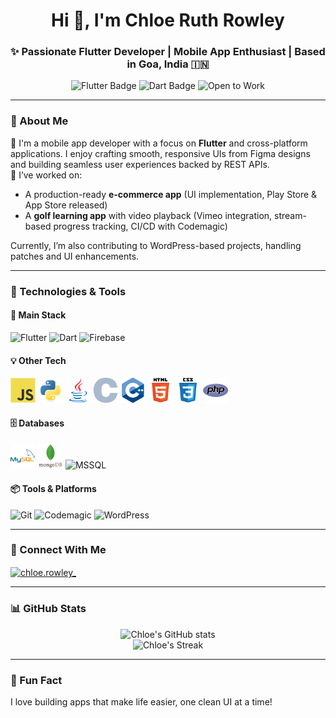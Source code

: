 <h1 align="center">Hi 👋, I'm Chloe Ruth Rowley</h1>
<h3 align="center">✨ Passionate Flutter Developer | Mobile App Enthusiast | Based in Goa, India 🇮🇳</h3>

<p align="center">
  <img src="https://img.shields.io/badge/Flutter-Expert-blue?style=for-the-badge&logo=flutter" alt="Flutter Badge"/>
  <img src="https://img.shields.io/badge/Dart-Mobile_Apps-blue?style=for-the-badge&logo=dart" alt="Dart Badge"/>
  <img src="https://img.shields.io/badge/Open%20to%20Work-Yes-green?style=for-the-badge" alt="Open to Work"/>
</p>

---

### 🌟 About Me

🚀 I'm a mobile app developer with a focus on **Flutter** and cross-platform applications. I enjoy crafting smooth, responsive UIs from Figma designs and building seamless user experiences backed by REST APIs.  
💼 I’ve worked on:

- A production-ready **e-commerce app** (UI implementation, Play Store & App Store released)
- A **golf learning app** with video playback (Vimeo integration, stream-based progress tracking, CI/CD with Codemagic)

Currently, I’m also contributing to WordPress-based projects, handling patches and UI enhancements.

---

### 🔧 Technologies & Tools

#### 🚀 Main Stack

<p>
  <img src="https://www.vectorlogo.zone/logos/flutterio/flutterio-icon.svg" alt="Flutter" width="40" height="40"/>
  <img src="https://www.vectorlogo.zone/logos/dartlang/dartlang-icon.svg" alt="Dart" width="40" height="40"/>
  <img src="https://www.vectorlogo.zone/logos/firebase/firebase-icon.svg" alt="Firebase" width="40" height="40"/>
</p>

#### 💡 Other Tech

<p>
  <img src="https://raw.githubusercontent.com/devicons/devicon/master/icons/javascript/javascript-original.svg" alt="JavaScript" width="40" height="40"/>
  <img src="https://raw.githubusercontent.com/devicons/devicon/master/icons/python/python-original.svg" alt="Python" width="40" height="40"/>
  <img src="https://raw.githubusercontent.com/devicons/devicon/master/icons/java/java-original.svg" alt="Java" width="40" height="40"/>
  <img src="https://raw.githubusercontent.com/devicons/devicon/master/icons/c/c-original.svg" alt="C" width="40" height="40"/>
  <img src="https://raw.githubusercontent.com/devicons/devicon/master/icons/cplusplus/cplusplus-original.svg" alt="C++" width="40" height="40"/>
  <img src="https://raw.githubusercontent.com/devicons/devicon/master/icons/html5/html5-original-wordmark.svg" alt="HTML" width="40" height="40"/>
  <img src="https://raw.githubusercontent.com/devicons/devicon/master/icons/css3/css3-original-wordmark.svg" alt="CSS" width="40" height="40"/>
  <img src="https://raw.githubusercontent.com/devicons/devicon/master/icons/php/php-original.svg" alt="PHP" width="40" height="40"/>
</p>

#### 🗄️ Databases

<p>
  <img src="https://raw.githubusercontent.com/devicons/devicon/master/icons/mysql/mysql-original-wordmark.svg" alt="MySQL" width="40" height="40"/>
  <img src="https://raw.githubusercontent.com/devicons/devicon/master/icons/mongodb/mongodb-original-wordmark.svg" alt="MongoDB" width="40" height="40"/>
  <img src="https://www.svgrepo.com/show/303229/microsoft-sql-server-logo.svg" alt="MSSQL" width="40" height="40"/>
</p>

#### 📦 Tools & Platforms

<p>
  <img src="https://www.vectorlogo.zone/logos/git-scm/git-scm-icon.svg" alt="Git" width="40" height="40"/>
  <img src="https://avatars.githubusercontent.com/u/45460094?s=200&v=4" alt="Codemagic" width="40" height="40"/>
  <img src="https://upload.wikimedia.org/wikipedia/commons/9/96/WordPress_blue_logo.svg" alt="WordPress" width="40" height="40"/>
</p>

---

### 📱 Connect With Me

<p align="left">
  <a href="https://instagram.com/chloe.rowley_" target="blank">
    <img align="center" src="https://raw.githubusercontent.com/rahuldkjain/github-profile-readme-generator/master/src/images/icons/Social/instagram.svg" alt="chloe.rowley_" height="30" width="40" />
  </a>
</p>

---

### 📊 GitHub Stats

<p align="center">
  <img src="https://github-readme-stats.vercel.app/api?username=chloeruthrowley&show_icons=true&theme=tokyonight" alt="Chloe's GitHub stats" />
  <br/>
  <img src="https://github-readme-streak-stats.herokuapp.com/?user=chloeruthrowley&theme=tokyonight" alt="Chloe's Streak" />
</p>

---

### 🧠 Fun Fact

I love building apps that make life easier, one clean UI at a time!
